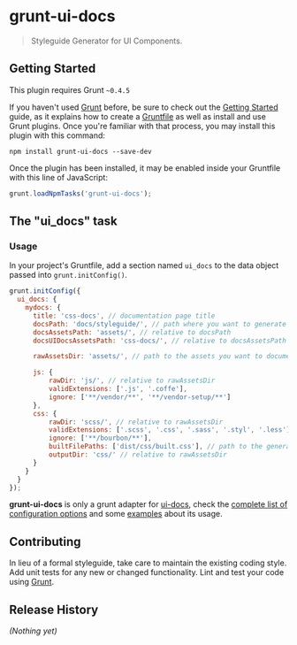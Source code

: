 # grunt-ui-docs

> Styleguide Generator for UI Components.

## Getting Started
This plugin requires Grunt `~0.4.5`

If you haven't used [Grunt](http://gruntjs.com/) before, be sure to check out the [Getting Started](http://gruntjs.com/getting-started) guide, as it explains how to create a [Gruntfile](http://gruntjs.com/sample-gruntfile) as well as install and use Grunt plugins. Once you're familiar with that process, you may install this plugin with this command:

```shell
npm install grunt-ui-docs --save-dev
```

Once the plugin has been installed, it may be enabled inside your Gruntfile with this line of JavaScript:

```js
grunt.loadNpmTasks('grunt-ui-docs');
```

## The "ui_docs" task

### Usage
In your project's Gruntfile, add a section named `ui_docs` to the data object passed into `grunt.initConfig()`.

```js
grunt.initConfig({
  ui_docs: {
    mydocs: {
      title: 'css-docs', // documentation page title
      docsPath: 'docs/styleguide/', // path where you want to generate the styleguide
      docsAssetsPath: 'assets/', // relative to docsPath
      docsUIDocsAssetsPath: 'css-docs/', // relative to docsAssetsPath

      rawAssetsDir: 'assets/', // path to the assets you want to document

      js: {
          rawDir: 'js/', // relative to rawAssetsDir
          validExtensions: ['.js', '.coffe'],
          ignore: ['**/vendor/**', '**/vendor-setup/**']
      },
      css: {
          rawDir: 'scss/', // relative to rawAssetsDir
          validExtensions: ['.scss', '.css', '.sass', '.styl', '.less'],
          ignore: ['**/bourbon/**'],
          builtFilePaths: ['dist/css/built.css'], // path to the generated sass file(s)
          outputDir: 'css/' // relative to rawAssetsDir
      }
    }
  }
});
```
**grunt-ui-docs** is only a grunt adapter for [ui-docs](https://github.com/vieron/ui-docs), check the [complete list of configuration options](https://github.com/vieron/ui-docs#options) and some [examples](https://github.com/vieron/ui-docs#example) about its usage.

## Contributing
In lieu of a formal styleguide, take care to maintain the existing coding style. Add unit tests for any new or changed functionality. Lint and test your code using [Grunt](http://gruntjs.com/).

## Release History
_(Nothing yet)_
